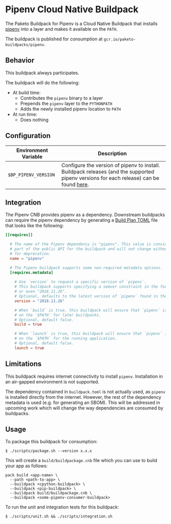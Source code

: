 # Pipenv Cloud Native Buildpack
The Paketo Buildpack for Pipenv is a Cloud Native Buildpack that installs
[pipenv](https://pypi.org/project/pipenv) into a layer and makes it available
on the `PATH`.

The buildpack is published for consumption at `gcr.io/paketo-buildpacks/pipenv`.

## Behavior
This buildpack always participates.

The buildpack will do the following:
* At build time:
  - Contributes the `pipenv` binary to a layer
  - Prepends the `pipenv` layer to the `PYTHONPATH`
  - Adds the newly installed pipenv location to `PATH`
* At run time:
  - Does nothing

## Configuration
| Environment Variable | Description                                                                                                                                                                                    |
|----------------------|------------------------------------------------------------------------------------------------------------------------------------------------------------------------------------------------|
| `$BP_PIPENV_VERSION` | Configure the version of pipenv to install. Buildpack releases (and the supported pipenv versions for each release) can be found [here](https://github.com/paketo-buildpacks/pipenv/releases). |

## Integration

The Pipenv CNB provides pipenv as a dependency. Downstream buildpacks can
require the pipenv dependency by generating a [Build Plan
TOML](https://github.com/buildpacks/spec/blob/master/buildpack.md#build-plan-toml)
file that looks like the following:

```toml
[[requires]]

  # The name of the Pipenv dependency is "pipenv". This value is considered
  # part of the public API for the buildpack and will not change without a plan
  # for deprecation.
  name = "pipenv"

  # The Pipenv buildpack supports some non-required metadata options.
  [requires.metadata]
    
    # Use `version` to request a specific version of `pipenv`.
    # This buildpack supports specifying a semver constraint in the form of "2018.*", "2018.11.*",
    # or even "2018.11.26".
    # Optional, defaults to the latest version of `pipenv` found in the `buildpack.toml` file.
    version = "2018.11.26"

    # When `build` is true, this buildpack will ensure that `pipenv` is available
    # on the `$PATH` for later buildpacks.
    # Optional, default false.
    build = true

    # When `launch` is true, this buildpack will ensure that `pipenv` is available
    # on the `$PATH` for the running application.
    # Optional, default false.
    launch = true
```

## Limitations

This buildpack requires internet connectivity to install `pipenv`.
Installation in an air-gapped environment is not supported.

The dependency contained in `buildpack.toml` is not actually used, as `pipenv` is installed directly from the internet.
However, the rest of the dependency metadata is used (e.g. for generating an SBOM).
This will be addressed in upcoming work which will change the way dependencies are consumed by buildpacks.

## Usage

To package this buildpack for consumption:
```shell
$ ./scripts/package.sh --version x.x.x
```

This will create a `build/buildpackage.cnb` file which you can use to build your app as follows:

```shell
pack build <app-name> \
  --path <path-to-app> \
  --buildpack <cpython-buildpack> \
  --buildpack <pip-buildpack> \
  --buildpack build/buildpackage.cnb \
  --buildpack <some-pipenv-consumer-buildpack>
```

To run the unit and integration tests for this buildpack:
```shell
$ ./scripts/unit.sh && ./scripts/integration.sh
```
